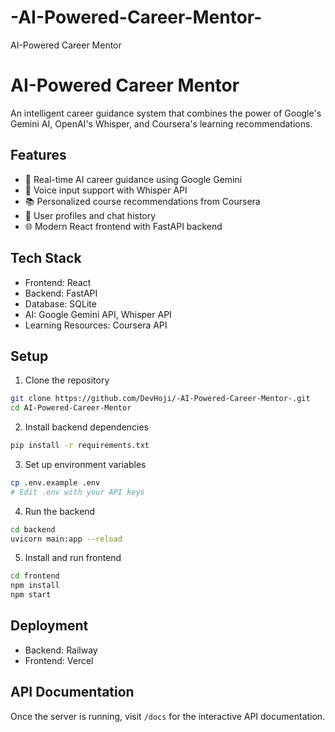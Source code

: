 # -AI-Powered-Career-Mentor-
  AI-Powered Career Mentor 
# AI-Powered Career Mentor

An intelligent career guidance system that combines the power of Google's Gemini AI, OpenAI's Whisper, and Coursera's learning recommendations.

## Features

- 🤖 Real-time AI career guidance using Google Gemini
- 🎤 Voice input support with Whisper API
- 📚 Personalized course recommendations from Coursera
- 👤 User profiles and chat history
- 🌐 Modern React frontend with FastAPI backend

## Tech Stack

- Frontend: React
- Backend: FastAPI
- Database: SQLite
- AI: Google Gemini API, Whisper API
- Learning Resources: Coursera API

## Setup

1. Clone the repository
```bash
git clone https://github.com/DevHoji/-AI-Powered-Career-Mentor-.git
cd AI-Powered-Career-Mentor
```

2. Install backend dependencies
```bash
pip install -r requirements.txt
```

3. Set up environment variables
```bash
cp .env.example .env
# Edit .env with your API keys
```

4. Run the backend
```bash
cd backend
uvicorn main:app --reload
```

5. Install and run frontend
```bash
cd frontend
npm install
npm start
```

## Deployment

- Backend: Railway
- Frontend: Vercel

## API Documentation

Once the server is running, visit `/docs` for the interactive API documentation.
